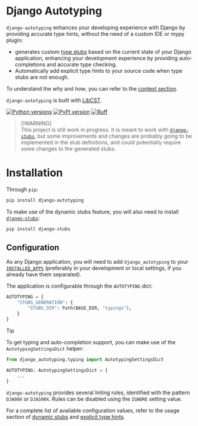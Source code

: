 # Django Autotyping

`django-autotyping` enhances your developing experience with Django by providing accurate type hints, without the need of
a custom IDE or mypy plugin:

- generates custom [type stubs](https://typing.readthedocs.io/en/latest/source/stubs.html#stubs) based on the current state of your Django application, enhancing your development experience by providing auto-completions and accurate type checking.
- Automatically add explicit type hints to your source code when type stubs are not enough.

To understand the *why* and *how*, you can refer to the [context section](link).

`django-autotyping` is built with [LibCST](https://github.com/Instagram/LibCST/).

[![Python versions](https://img.shields.io/pypi/pyversions/django-autotyping.svg)](https://www.python.org/downloads/)
[![PyPI version](https://img.shields.io/pypi/v/django-autotyping.svg)](https://pypi.org/project/django-autotyping/)
[![Ruff](https://img.shields.io/endpoint?url=https://raw.githubusercontent.com/astral-sh/ruff/main/assets/badge/v2.json)](https://github.com/astral-sh/ruff)


> [!WARNING]\
> This project is still work in progress. It is meant to work with [`django-stubs`](https://github.com/typeddjango/django-stubs), but some improvements and changes are probably going to be
> implemented in the stub definitions, and could potentially require some changes to the generated stubs.

# Installation

Through `pip`:

```sh
pip install django-autotyping
```

To make use of the dynamic stubs feature, you will also need to install [`django-stubs`](https://github.com/typeddjango/django-stubs):

```sh
pip install django-stubs
```

## Configuration

As any Django application, you will need to add `django_autotyping` to your [`INSTALLED_APPS`](https://docs.djangoproject.com/en/dev/ref/settings/#std-setting-INSTALLED_APPS)
(preferably in your development or local settings, if you already have them separated).

The application is configurable through the `AUTOTYPING` dict:

```python
AUTOTYPING = {
    "STUBS_GENERATION": {
        "STUBS_DIR": Path(BASE_DIR, "typings"),
    }
}
```

> [!TIP]
> To get typing and auto-completion support, you can make use of the `AutotypingSettingsDict` helper:
>
>   ```python
>   from django_autotyping.typing import AutotypingSettingsDict
>
>   AUTOTYPING: AutotypingSettingsDict = {
>       ...
>   }
>   ```

`django-autotyping` provides several linting rules, identified with the pattern `DJA00X` or `DJAS00X`. Rules can be disabled
using the `IGNORE` setting value.

For a complete list of available configuration values, refer to the usage section of [dynamic stubs](link) and [explicit type hints](link).
